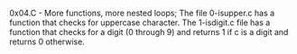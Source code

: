 0x04.C - More functions, more nested loops;
The file 0-isupper.c has a function that checks for uppercase character.
The 1-isdigit.c file has a function that checks for a digit (0 through 9) and returns 1 if c is a digit and returns 0 otherwise.
